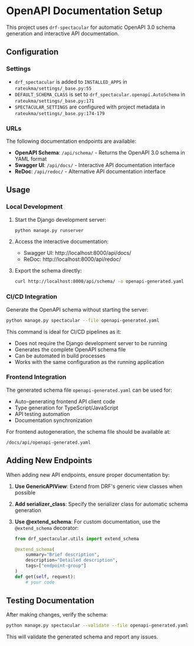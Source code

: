 # OpenAPI Documentation Setup

This project uses `drf-spectacular` for automatic OpenAPI 3.0 schema generation and interactive API documentation.

## Configuration

### Settings

- `drf_spectacular` is added to `INSTALLED_APPS` in `rateukma/settings/_base.py:55`
- `DEFAULT_SCHEMA_CLASS` is set to `drf_spectacular.openapi.AutoSchema` in `rateukma/settings/_base.py:171`
- `SPECTACULAR_SETTINGS` are configured with project metadata in `rateukma/settings/_base.py:174-179`

### URLs

The following documentation endpoints are available:

- **OpenAPI Schema**: `/api/schema/` - Returns the OpenAPI 3.0 schema in YAML format
- **Swagger UI**: `/api/docs/` - Interactive API documentation interface
- **ReDoc**: `/api/redoc/` - Alternative API documentation interface

## Usage

### Local Development

1. Start the Django development server:

   ```bash
   python manage.py runserver
   ```

2. Access the interactive documentation:
   - Swagger UI: http://localhost:8000/api/docs/
   - ReDoc: http://localhost:8000/api/redoc/

3. Export the schema directly:

   ```bash
   curl http://localhost:8000/api/schema/ -o openapi-generated.yaml
   ```

### CI/CD Integration

Generate the OpenAPI schema without starting the server:

```bash
python manage.py spectacular --file openapi-generated.yaml
```

This command is ideal for CI/CD pipelines as it:

- Does not require the Django development server to be running
- Generates the complete OpenAPI schema file
- Can be automated in build processes
- Works with the same configuration as the running application

### Frontend Integration

The generated schema file `openapi-generated.yaml` can be used for:

- Auto-generating frontend API client code
- Type generation for TypeScript/JavaScript
- API testing automation
- Documentation synchronization

For frontend autogeneration, the schema file should be available at:
```
/docs/api/openapi-generated.yaml
```

## Adding New Endpoints

When adding new API endpoints, ensure proper documentation by:

1. **Use GenericAPIView**: Extend from DRF's generic view classes when possible
2. **Add serializer_class**: Specify the serializer class for automatic schema generation
3. **Use @extend_schema**: For custom documentation, use the `@extend_schema` decorator:

   ```python
   from drf_spectacular.utils import extend_schema

   @extend_schema(
       summary="Brief description",
       description="Detailed description",
       tags=["endpoint-group"]
   )
   def get(self, request):
       # your code
   ```

## Testing Documentation

After making changes, verify the schema:

```bash
python manage.py spectacular --validate --file openapi-generated.yaml
```

This will validate the generated schema and report any issues.
